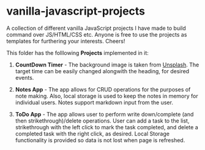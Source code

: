 # vanilla-javascript-projects
A collection of different vanilla JavaScript projects I have made to build command over JS/HTML/CSS etc. Anyone is free to use the projects as templates for furthering your interests. Cheers!

This folder has the folllowing **Projects** implemented in it:

1. **CountDown Timer** - The background image is taken from [Unsplash](https://unsplash.com/photos/h6qnnmbkLBU). The target time can be easily changed alongwith the heading, for desired events. 

2. **Notes App** - The app allows for CRUD operations for the purposes of note making. Also, local storage is used to keep the notes in memory for individual users. Notes support markdown input from the user. 

3. **ToDo App** - The app allows user to perform write down/complete (and then strikethrough)/delete operations. User can add a task to the list, strikethrough with the left click to mark the task completed, and delete a completed task with the right click, as desired. Local Storage functionality is provided so data is not lost when page is refreshed.
